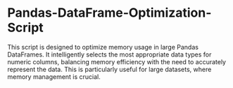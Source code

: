 # Pandas-DataFrame-Optimization-Script
This script is designed to optimize memory usage in large Pandas DataFrames. It intelligently selects the most appropriate data types for numeric columns, balancing memory efficiency with the need to accurately represent the data. This is particularly useful for large datasets, where memory management is crucial.
